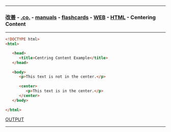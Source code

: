 
---

### [改善](https://github.com/ttltrk/0C/blob/master/README.MD) - [.co.](https://github.com/ttltrk/PRG/blob/master/CODING.MD) - [manuals](https://github.com/ttltrk/PRG/blob/master/MAN.MD) - [flashcards](https://github.com/ttltrk/ELSE/blob/master/FLCA/FLCA.MD) - [WEB](https://github.com/ttltrk/WEB/blob/master/FLW/FLW.MD) - [HTML](https://github.com/ttltrk/WEB/blob/master/FLW/FLWH/FLWH.MD) - Centering Content

---

```html
<!DOCTYPE html>
<html>

   <head>
      <title>Centring Content Example</title>
   </head>
	
   <body>
      <p>This text is not in the center.</p>
      
      <center>
         <p>This text is in the center.</p>
      </center>
   </body>
	
</html>
```

[OUTPUT](http://htmlpreview.github.io/?https://github.com/ttltrk/WEB/blob/master/BHM/03/03_04.HTML)

---
